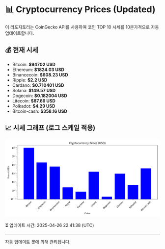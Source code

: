 
# 📊 Cryptocurrency Prices (Updated)

이 리포지토리는 CoinGecko API를 사용하여 코인 TOP 10 시세를 10분가격으로 자동 업데이트합니다.

## 💰 현재 시세
- Bitcoin: **$94702 USD**
- Ethereum: **$1824.03 USD**
- Binancecoin: **$608.23 USD**
- Ripple: **$2.2 USD**
- Cardano: **$0.710401 USD**
- Solana: **$149.57 USD**
- Dogecoin: **$0.182004 USD**
- Litecoin: **$87.66 USD**
- Polkadot: **$4.29 USD**
- Bitcoin-cash: **$358.16 USD**

## 📈 시세 그래프 (로그 스케일 적용)
![Crypto Prices](crypto_prices.png)

⏳ 업데이트 시간: 2025-04-26 22:41:38 (UTC)

---
자동 업데이트 봇에 의해 관리됩니다.

